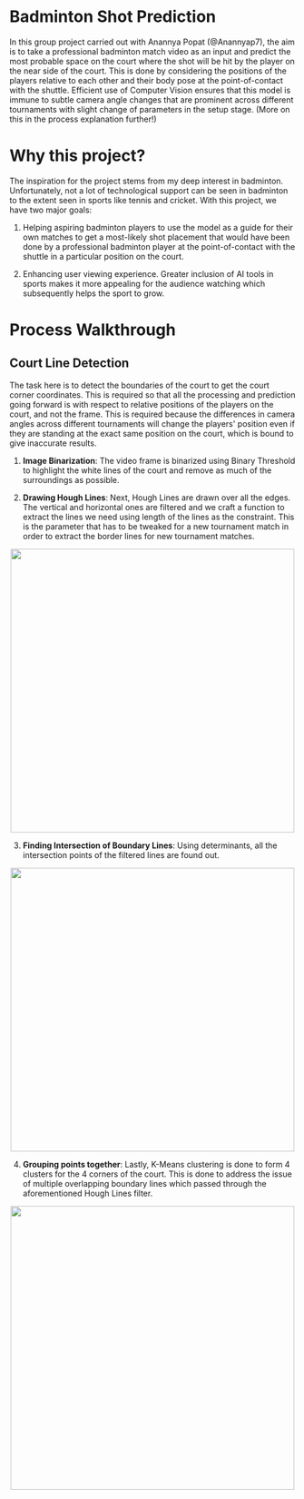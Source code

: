 # Badminton Shot Prediction
In this group project carried out with Anannya Popat (@Anannyap7), the aim is to take a professional badminton match video as an input and predict the most probable space on the court where the shot will be hit by the player on the near side of the court. This is done by considering the positions of the players relative to each other and their body pose at the point-of-contact with the shuttle. Efficient use of Computer Vision ensures that this model is immune to subtle camera angle changes that are prominent across different tournaments with slight change of parameters in the setup stage. (More on this in the process explanation further!)

# Why this project? 
The inspiration for the project stems from my deep interest in badminton. Unfortunately, not a lot of technological support can be seen in badminton to the extent seen in sports like tennis and cricket. With this project, we have two major goals: 

  1. Helping aspiring badminton players to use the model as a guide for their own matches to get a most-likely shot placement that would have been done by a professional badminton player at the point-of-contact with the shuttle in a particular position on the court. 
  
  2. Enhancing user viewing experience. Greater inclusion of AI tools in sports makes it more appealing for the audience watching which subsequently helps the sport to grow. 

# Process Walkthrough 

## Court Line Detection 

The task here is to detect the boundaries of the court to get the court corner coordinates. This is required so that all the processing and prediction going forward is with respect to relative positions of the players on the court, and not the frame. This is required because the differences in camera angles across different tournaments will change the players' position even if they are standing at the exact same position on the court, which is bound to give inaccurate results. 

1. **Image Binarization**: The video frame is binarized using Binary Threshold to highlight the white lines of the court and remove as much of the surroundings as possible. 

2. **Drawing Hough Lines**: Next, Hough Lines are drawn over all the edges. The vertical and horizontal ones are filtered and we craft a function to extract the lines we need using length of the lines as the constraint. This is the parameter that has to be tweaked for a new tournament match in order to extract the border lines for new tournament matches. 

<p align="center"> 
  <img src="https://user-images.githubusercontent.com/53689018/202634282-2b7ee279-0fa7-4529-89c4-9ba711b8a1db.png" width="500">
</p> 
  
3. **Finding Intersection of Boundary Lines**: Using determinants, all the intersection points of the filtered lines are found out. 

<p align="center"> 
  <img src="https://user-images.githubusercontent.com/53689018/202634363-9f669a53-6b5e-4ff1-89d0-41c729bae77c.png" width="500")
</p>  
       
4. **Grouping points together**: Lastly, K-Means clustering is done to form 4 clusters for the 4 corners of the court. This is done to address the issue of multiple overlapping boundary lines which passed through the aforementioned Hough Lines filter. 

<p align = "center">
  <img src="https://user-images.githubusercontent.com/53689018/202634418-2c7a6db5-e75f-4800-9579-e43291753680.png" width ="500")
</p>

